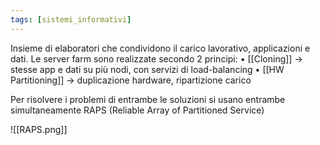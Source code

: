 ```yaml
---
tags: [sistemi_informativi]
---
```

Insieme di elaboratori che condividono il carico lavorativo, applicazioni e dati.
Le server farm sono realizzate secondo 2 principi:
	• [[Cloning]] -> stesse app e dati su più nodi, con servizi di load-balancing
	• [[HW Partitioning]] ->  duplicazione hardware, ripartizione carico

Per risolvere i problemi di entrambe le soluzioni si usano entrambe simultaneamente RAPS (Reliable Array of Partitioned Service)

![[RAPS.png]]

